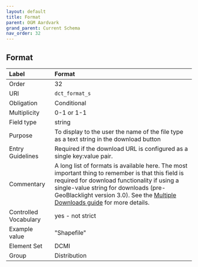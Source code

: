 ```yaml
---
layout: default
title: Format
parent: OGM Aardvark
grand_parent: Current Schema
nav_order: 32
---
```


## Format

| Label                 | Format                                                                                                                                                                                                                                                                                        |
|:----------------------|:----------------------------------------------------------------------------------------------------------------------------------------------------------------------------------------------------------------------------------------------------------------------------------------------|
| Order           | 32                                                                                                                                                                                                                                                                                            |
| URI                   | `dct_format_s`                                                                                                                                                                                                                                                                                |
| Obligation            | Conditional                                                                                                                                                                                                                                                                                   |
| Multiplicity          | 0-1 or 1-1                                                                                                                                                                                                                                                                                    |
| Field type            | string                                                                                                                                                                                                                                                                                        |
| Purpose               | To display to the user the name of the file type as a text string in the download button                                                                                                                                                                                                      |
| Entry Guidelines      | Required if the download URL is configured as a single key:value pair.                                                                                                                                                                                                                        |
| Commentary            | A long list of formats is available here. The most important thing to remember is that this field is required for download functionality if using a single-value string for downloads (pre-GeoBlacklight version 3.0). See the [Multiple Downloads guide](https://github.com/geoblacklight/geoblacklight/wiki/multiple-download-links) for more details. |
| Controlled Vocabulary | yes - not strict                                                                                                                                                                                                                                                                              |
| Example value         | "Shapefile"                                                                                                                                                                                                                                                                                   |
| Element Set           | DCMI                                                                                                                                                                                                                                                                                          |
| Group                 | Distribution                                                                                                                                                                                                                                                                                  |
